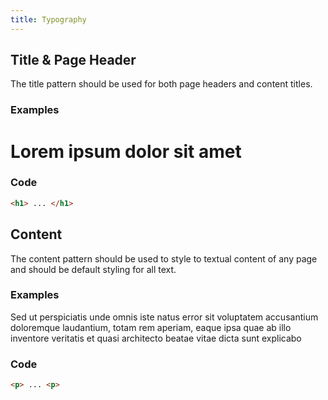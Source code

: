 ```yaml
---
title: Typography
---
```

## Title & Page Header
The title pattern should be used for both page headers and content titles.

### Examples
<div class="library__example">
  <h1>Lorem ipsum dolor sit amet</h1>
</div>

### Code
```html
<h1> ... </h1>
```

## Content
The content pattern should be used to style to textual content of any page and should be default styling for all text.

### Examples
<div class="library__example">
  <p>
    Sed ut perspiciatis unde omnis iste natus error sit voluptatem accusantium doloremque laudantium, totam rem aperiam, eaque ipsa quae ab illo inventore veritatis et quasi architecto beatae vitae dicta sunt explicabo
  <p>
</div>

### Code
```html
<p> ... <p>
```
